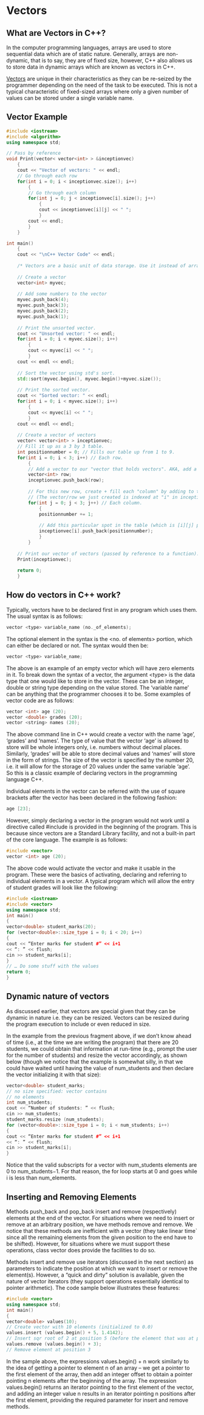 # Vectors

## What are Vectors in C++?

In the computer programming languages, arrays are used to store sequential data which are of static nature. Generally, arrays are non-dynamic, that is to say, they are of fixed size, however, C++ also allows us to store data in dynamic arrays which are known as vectors in C++.

[Vectors](https://www.toppr.com/bytes/vectors/) are unique in their characteristics as they can be re-seized by the programmer depending on the need of the task to be executed. This is not a typical characteristic of fixed-sized arrays where only a given number of values can be stored under a single variable name.

## Vector Example

```cpp
#include <iostream>
#include <algorithm>
using namespace std;

// Pass by reference
void Print(vector< vector<int> > &inceptionvec)
    {
    cout << "Vector of vectors: " << endl;
    // Go through each row
    for(int i = 0; i < inceptionvec.size(); i++)
        {
        // Go through each column
        for(int j = 0; j < inceptionvec[i].size(); j++)
            {
            cout << inceptionvec[i][j] << " ";
            }
        cout << endl;
        }
    }

int main() 
    {
    cout << "\nC++ Vector Code" << endl;
    
    /* Vectors are a basic unit of data storage. Use it instead of array. */
    
    // Create a vector
    vector<int> myvec;
    
    // Add some numbers to the vector
    myvec.push_back(4);
    myvec.push_back(3);
    myvec.push_back(2);
    myvec.push_back(1);
    
	// Print the unsorted vector.
    cout << "Unsorted vector: " << endl;
    for(int i = 0; i < myvec.size(); i++) 
		{ 
		cout << myvec[i] << " "; 
		}
    cout << endl << endl;
	
    // Sort the vector using std's sort.
    std::sort(myvec.begin(), myvec.begin()+myvec.size());
    
    // Print the sorted vector.
    cout << "Sorted vector: " << endl;
    for(int i = 0; i < myvec.size(); i++) 
		{ 
		cout << myvec[i] << " "; 
		}
    cout << endl << endl;
    
    // Create a vector of vectors
    vector< vector<int> > inceptionvec;
    // Fill it up as a 3 by 3 table.
    int positionnumber = 0; // Fills our table up from 1 to 9.
    for(int i = 0; i < 3; i++) // Each row.
        {
        // Add a vector to our "vector that holds vectors". AKA, add a row to our "table".
        vector<int> row;
        inceptionvec.push_back(row);
		
		// For this new row, create + fill each "column" by adding to the row.
		// (The vector/row we just created is indexed at "i" in inceptionvec.)
        for(int j = 0; j < 3; j++) // Each column.
            {
            positionnumber += 1;
            
            // Add this particular spot in the table (which is [i][j] push the number we want.
            inceptionvec[i].push_back(positionnumber);
            }
        }
    
    // Print our vector of vectors (passed by reference to a function).
    Print(inceptionvec);
	
	return 0;
    }
```

## How do vectors in C++ work?

Typically, vectors have to be declared first in any program which uses them. The usual syntax is as follows:

```cpp
vector <type> variable_name (no._of_elements);
```

The optional element in the syntax is the &lt;no. of elements&gt; portion, which can either be declared or not. The syntax would then be:

```cpp
vector <type> variable_name;
```

The above is an example of an empty vector which will have zero elements in it. To break down the syntax of a vector, the argument &lt;type&gt; is the data type that one would like to store in the vector. These can be an integer, double or string type depending on the value stored. The ‘variable name’ can be anything that the programmer chooses it to be. Some examples of vector code are as follows:

```cpp
vector <int> age (20);
vector <double> grades (20);
vector <string> names (20);
```

The above command line in C++ would create a vector with the name ‘age’, ‘grades’ and ‘names’. The type of value that the vector ‘age’ is allowed to store will be whole integers only, i.e. numbers without decimal places. Similarly, ‘grades’ will be able to store decimal values and ‘names’ will store in the form of strings. The size of the vector is specified by the number 20, i.e. it will allow for the storage of 20 values under the same variable ‘age’. So this is a classic example of declaring vectors in the programming language C++.

Individual elements in the vector can be referred with the use of square brackets after the vector has been declared in the following fashion:

```cpp
age [23];
```

However, simply declaring a vector in the program would not work until a directive called \#include is provided in the beginning of the program. This is because since vectors are a Standard Library facility, and not a built-in part of the core language. The example is as follows:

```cpp
#include <vector>
vector <int> age (20);
```

The above code would activate the vector and make it usable in the program. These were the basics of activating, declaring and referring to individual elements in a vector. A typical program which will allow the entry of student grades will look like the following:

```cpp
#include <iostream>
#include <vector>
using namespace std;
int main()
{
vector<double> student_marks(20);
for (vector<double>::size_type i = 0; i < 20; i++)
{
cout << “Enter marks for student #” << i+1
<< “: ” << flush;
cin >> student_marks[i];
}
// … Do some stuff with the values
return 0;
}
```

## Dynamic nature of vectors

As discussed earlier, that vectors are special given that they can be dynamic in nature i.e. they can be resized. Vectors can be resized during the program execution to include or even reduced in size.

In the example from the previous fragment above, if we don’t know ahead of time \(i.e., at the time we are writing the program\) that there are 20 students, we could obtain that information at run-time \(e.g., prompt the user for the number of students\) and resize the vector accordingly, as shown below \(though we notice that the example is somewhat silly, in that we could have waited until having the value of num\_students and then declare the vector initializing it with that size\):

```cpp
vector<double> student_marks;
// no size specified: vector contains
// no elements
int num_students;
cout << “Number of students: ” << flush;
cin >> num_students;
student_marks.resize (num_students);
for (vector<double>::size_type i = 0; i < num_students; i++)
{
cout << “Enter marks for student #” << i+1
<< “: ” << flush;
cin >> student_marks[i];
}
```

Notice that the valid subscripts for a vector with num\_students elements are 0 to num\_students−1. For that reason, the for loop starts at 0 and goes while i is less than num\_elements.

## Inserting and Removing Elements

Methods push\_back and pop\_back insert and remove \(respectively\) elements at the end of the vector. For situations where we need to insert or remove at an arbitrary position, we have methods remove and remove. We notice that these methods are inefficient with a vector \(they take linear time\` since all the remaining elements from the given position to the end have to be shifted\). However, for situations where we must support these operations, class vector does provide the facilities to do so.

Methods insert and remove use iterators \(discussed in the next section\) as parameters to indicate the position at which we want to insert or remove the element\(s\). However, a “quick and dirty” solution is available, given the nature of vector iterators \(they support operations essentially identical to pointer arithmetic\).  The code sample below illustrates these features:

```cpp
#include <vector>
using namespace std;
int main()
{
vector<double> values(10);
// Create vector with 10 elements (initialized to 0.0)
values.insert (values.begin() + 5, 1.4142);
// Insert sqr root of 2 at position 5 (before the element that was at position 5)
values.remove (values.begin() + 3);
// Remove element at position 3
```

In the sample above, the expressions values.begin\(\) + n work similarly to the idea of getting a pointer to element n of an array – we get a pointer to the first element of the array, then add an integer offset to obtain a pointer pointing n elements after the beginning of the array.  The expression values.begin\(\) returns an iterator pointing to the first element of the vector, and adding an integer value n results in an iterator pointing n positions after the first element, providing the required parameter for insert and remove methods.  


